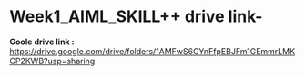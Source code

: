 # Week1_AIML_SKILL++ drive link-

<b> Goole drive link : </b> 
https://drive.google.com/drive/folders/1AMFwS6GYnFfpEBJFm1GEmmrLMKCP2KWB?usp=sharing
